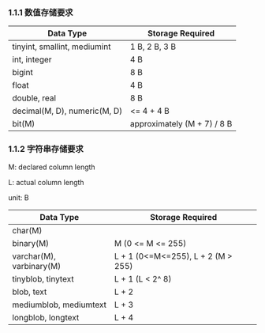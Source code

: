 ### 1.1.1 数值存储要求

| Data Type                    | Storage Required            |
| ---------------------------- | --------------------------- |
| tinyint, smallint, mediumint | 1 B, 2 B, 3 B               |
| int, integer                 | 4 B                         |
| bigint                       | 8 B                         |
| float                        | 4 B                         |
| double, real                 | 8 B                         |
| decimal(M, D), numeric(M, D) | <= 4 + 4 B                  |
| bit(M)                       | approximately (M + 7) / 8 B |

### 1.1.2 字符串存储要求

M: declared column length

L: actual column length

unit: B

| Data Type                | Storage Required                   |
| ------------------------ | ---------------------------------- |
| char(M)                  |                                    |
| binary(M)                | M (0 <= M <= 255)                  |
| varchar(M), varbinary(M) | L + 1 (0<=M<=255), L + 2 (M > 255) |
| tinyblob, tinytext       | L + 1 (L < 2^ 8)                   |
| blob, text               | L + 2                              |
| mediumblob, mediumtext   | L + 3                              |
| longblob, longtext       | L + 4                              |


